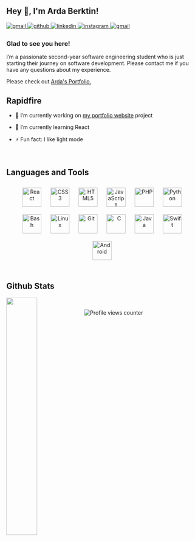 ## Hey 👋, I'm Arda Berktin!  
  
<a href="https://ardaberktin.github.io/arda-resume/" target="_blank">
<img src=https://img.shields.io/badge/Arda's_Portfolio-%23000000.svg?&style=for-the-badge&logo=globel&logoColor=white alt=gmail style="margin-bottom: 5px;" />
</a>  

<a href="https://github.com/ardaberktin" target="_blank">
<img src=https://img.shields.io/badge/github-%2324292e.svg?&style=for-the-badge&logo=github&logoColor=white alt=github style="margin-bottom: 5px;" />
</a>
<a href="https://linkedin.com/in/arda-berktin-861852253" target="_blank">
<img src=https://img.shields.io/badge/linkedin-%23000000.svg?&style=for-the-badge&logo=linkedin&logoColor=white alt=linkedin style="margin-bottom: 5px;" />
</a>
<a href="https://instagram.com/ardaberktin" target="_blank">
<img src=https://img.shields.io/badge/instagram-%23000000.svg?&style=for-the-badge&logo=instagram&logoColor=white alt=instagram style="margin-bottom: 5px;" />
</a>  

<a href="mailto:arberktin@gmail.com" target="_blank">
<img src=https://img.shields.io/badge/Gmail-%23000000.svg?&style=for-the-badge&logo=gmail&logoColor=white alt=gmail style="margin-bottom: 5px;" />
</a>  


  



### Glad to see you here!  
I’m a passionate second-year software engineering student who is just starting their journey on software development. Please contact me if you have any questions about my experience.
  
Please check out <a href="https://ardaberktin.github.io/arda-resume/" target="_blank">
Arda's Portfolio.
</a>
<br/>  


## Rapidfire  
<div align="left"> 

- 🔭 I’m currently working on [my portfolio website](https://github.com/ardaberktin/arda-resume) project
  

- 📖 I’m currently learning React 
  

- ⚡ Fun fact: I like light mode


</div> 

<br/>  


## Languages and Tools  
<div align="center">  
<a href="https://reactjs.org/" target="_blank"><img style="margin: 10px" src="https://profilinator.rishav.dev/skills-assets/react-original-wordmark.svg" alt="React" height="50" /></a>  
<a href="https://www.w3schools.com/css/" target="_blank"><img style="margin: 10px" src="https://profilinator.rishav.dev/skills-assets/css3-original-wordmark.svg" alt="CSS3" height="50" /></a>  
<a href="https://en.wikipedia.org/wiki/HTML5" target="_blank"><img style="margin: 10px" src="https://profilinator.rishav.dev/skills-assets/html5-original-wordmark.svg" alt="HTML5" height="50" /></a>  
<a href="https://www.javascript.com/" target="_blank"><img style="margin: 10px" src="https://profilinator.rishav.dev/skills-assets/javascript-original.svg" alt="JavaScript" height="50" /></a>  
<a href="https://www.php.net/" target="_blank"><img style="margin: 10px" src="https://profilinator.rishav.dev/skills-assets/php-original.svg" alt="PHP" height="50" /></a>  
<a href="https://www.python.org/" target="_blank"><img style="margin: 10px" src="https://profilinator.rishav.dev/skills-assets/python-original.svg" alt="Python" height="50" /></a>  
<a href="https://www.gnu.org/software/bash/" target="_blank"><img style="margin: 10px" src="https://profilinator.rishav.dev/skills-assets/gnu_bash-icon.svg" alt="Bash" height="50" /></a>  
<a href="https://www.linux.org/" target="_blank"><img style="margin: 10px" src="https://profilinator.rishav.dev/skills-assets/linux-original.svg" alt="Linux" height="50" /></a>  
<a href="https://github.com/" target="_blank"><img style="margin: 10px" src="https://profilinator.rishav.dev/skills-assets/git-scm-icon.svg" alt="Git" height="50" /></a>  
<a href="https://www.cprogramming.com/" target="_blank"><img style="margin: 10px" src="https://profilinator.rishav.dev/skills-assets/c-original.svg" alt="C" height="50" /></a>  
<a href="https://www.java.com/" target="_blank"><img style="margin: 10px" src="https://profilinator.rishav.dev/skills-assets/java-original-wordmark.svg" alt="Java" height="50" /></a>  
<a href="https://developer.apple.com/swift/" target="_blank"><img style="margin: 10px" src="https://profilinator.rishav.dev/skills-assets/swift-original-wordmark.svg" alt="Swift" height="50" /></a>  
<a href="https://www.android.com/intl/en_in/" target="_blank"><img style="margin: 10px" src="https://profilinator.rishav.dev/skills-assets/android-original-wordmark.svg" alt="Android" height="50" /></a>  
</div>  

<br/>  


## Github Stats  
<!--<table><tr><td valign="top" width="50%">

<img src="https://github-readme-stats.vercel.app/api?username=ardaberktin&show_icons=true&count_private=true&hide_border=true" align="left" style="width: 100%" /> 

</td><td valign="top" width="50%">

<img src="https://github-readme-stats.vercel.app/api/top-langs/?username=ardaberktin&hide_border=true&layout=compact" align="left" style="width: 100%" />

</td></tr></table>  

<br/>-->  


<div>
<img src="https://github-readme-stats.vercel.app/api/top-langs/?username=ardaberktin&hide_border=true&layout=compact" align="left" style="width: 40%" />
</div>


<br />


![Profile views counter](https://komarev.com/ghpvc/?username=ardaberktin&&style=flat-square)


<br />

<!-- <div align="center">Generated using <a href="https://profilinator.rishav.dev/" target="_blank">Github Profilinator</a></div> -->
